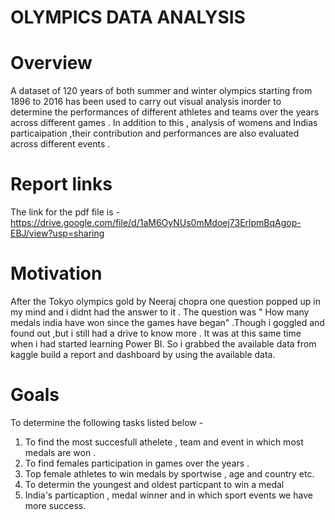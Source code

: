 # OLYMPICS DATA ANALYSIS

# Overview 
A dataset of 120 years of both summer and winter olympics starting from 1896 to 2016 has been used to carry out visual analysis inorder to determine the performances of different  athletes and teams over the years across different games . In addition to this , analysis of womens and Indias particaipation ,their contribution and performances are also evaluated across different events . 

# Report links 
The link for the pdf file is - https://drive.google.com/file/d/1aM6OyNUs0mMdoej73ErlpmBqAgop-EBJ/view?usp=sharing 

# Motivation 
After the Tokyo olympics gold by Neeraj chopra one question popped up in my mind and i didnt had the answer to it . The question was " How many medals india have won since the games have  began" .Though i goggled and found out ,but i still had a drive to know more . It was at this same time  when i had started learning Power BI. So i grabbed the available data from kaggle build a report and dashboard by using the available data. 

# Goals 
To determine the following tasks listed below  -
1. To find the most succesfull athelete , team and event in which most medals are won . 
2. To find females participation in games over the years . 
3. Top female athletes to win medals by sportwise , age and country etc. 
4. To determin the youngest and oldest particpant to win a medal 
5. India's particaption , medal winner and in which sport events we have more success.  

